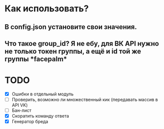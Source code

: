 # Как использовать?
## В config.json установите свои значения.
## Что такое group_id? Я не ебу, для ВК API нужно не только токен группы, а ещё и id той же группы \*facepalm\*

# TODO
- [x] Ошибки в отдельный модуль
- [ ] Проверить, возможно ли множественный кик (передавать массив в API VK)
- [ ] Бан-лист
- [x] Скоратить команду ответа
- [x] Генератор бреда
